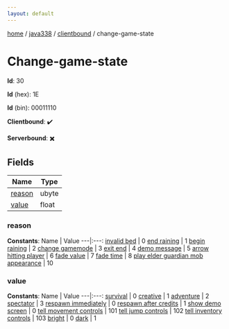 ```yaml
---
layout: default
---
```


[home](/)  /  [java338](/protocol/java338)  /  [clientbound](/protocol/java338/clientbound)  /  change-game-state

# Change-game-state

**Id**: 30

**Id** (hex): 1E

**Id** (bin): 00011110

**Clientbound**: ✔️

**Serverbound**: ✖️

## Fields

Name | Type
---|---
[reason](#reason) | ubyte
[value](#value) | float

### reason

**Constants**:
Name | Value
---|:---:
[invalid bed](reason_invalid-bed) | 0
[end raining](reason_end-raining) | 1
[begin raining](reason_begin-raining) | 2
[change gamemode](reason_change-gamemode) | 3
[exit end](reason_exit-end) | 4
[demo message](reason_demo-message) | 5
[arrow hitting player](reason_arrow-hitting-player) | 6
[fade value](reason_fade-value) | 7
[fade time](reason_fade-time) | 8
[play elder guardian mob appearance](reason_play-elder-guardian-mob-appearance) | 10

### value

**Constants**:
Name | Value
---|:---:
[survival](value_survival) | 0
[creative](value_creative) | 1
[adventure](value_adventure) | 2
[spectator](value_spectator) | 3
[respawn immediately](value_respawn-immediately) | 0
[respawn after credits](value_respawn-after-credits) | 1
[show demo screen](value_show-demo-screen) | 0
[tell movement controls](value_tell-movement-controls) | 101
[tell jump controls](value_tell-jump-controls) | 102
[tell inventory controls](value_tell-inventory-controls) | 103
[bright](value_bright) | 0
[dark](value_dark) | 1


